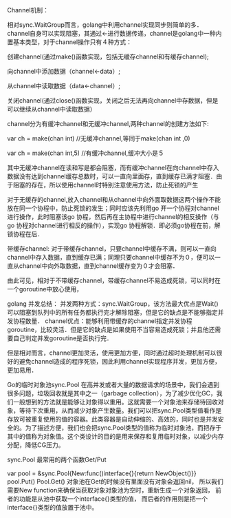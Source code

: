 Channel机制：

相对sync.WaitGroup而言，golang中利用channel实现同步则简单的多．channel自身可以实现阻塞，其通过<-进行数据传递，channel是golang中一种内置基本类型，对于channel操作只有４种方式：

创建channel(通过make()函数实现，包括无缓存channel和有缓存channel);

向channel中添加数据（channel<-data）;

从channel中读取数据（data<-channel）;

关闭channel(通过close()函数实现，关闭之后无法再向channel中存数据，但是可以继续从channel中读取数据）


channel分为有缓冲channel和无缓冲channel,两种channel的创建方法如下:

var ch = make(chan int) //无缓冲channel,等同于make(chan int ,0)

var ch = make(chan int,5) //有缓冲channel,缓冲大小是５

其中无缓冲channel在读和写是都会阻塞，而有缓冲channel在向channel中存入数据没有达到channel缓存总数时，可以一直向里面存，直到缓存已满才阻塞．由于阻塞的存在，所以使用channel时特别注意使用方法，防止死锁的产生




对于无缓存的channel,放入channel和从channel中向外面取数据这两个操作不能放在同一个协程中，防止死锁的发生；同时应该先利用go 开一个协程对channel进行操作，此时阻塞该go 协程，然后再在主协程中进行channel的相反操作（与go 协程对channel进行相反的操作），实现go 协程解锁．即必须go协程在前，解锁协程在后．

带缓存channel: 
对于带缓存channel，只要channel中缓存不满，则可以一直向 channel中存入数据，直到缓存已满；同理只要channel中缓存不为０，便可以一直从channel中向外取数据，直到channel缓存变为０才会阻塞． 

由此可见，相对于不带缓存channel，带缓存channel不易造成死锁，可以同时在一个goroutine中放心使用，

golang 并发总结： 
并发两种方式：sync.WaitGroup，该方法最大优点是Wait()可以阻塞到队列中的所有任务都执行完才解除阻塞，但是它的缺点是不能够指定并发协程数量． 
channel优点：能够利用带缓存的channel指定并发协程goroutine，比较灵活．但是它的缺点是如果使用不当容易造成死锁；并且他还需要自己判定并发goroutine是否执行完． 

但是相对而言，channel更加灵活，使用更加方便，同时通过超时处理机制可以很好的避免channel造成的程序死锁，因此利用channel实现程序并发，更加方便，更加易用． 


Go的临时对象池sync.Pool
在高并发或者大量的数据请求的场景中，我们会遇到很多问题，垃圾回收就是其中之一（garbage collection），为了减少优化GC，我们一般想到的方法就是能够让对象得以重用。这就需要一个对象池来存储待回收对象，等待下次重用，从而减少对象产生数量。我们可以把sync.Pool类型值看作是存放可被重复使用的值的容器。此类容器是自动伸缩的、高效的，同时也是并发安全的。为了描述方便，我们也会把sync.Pool类型的值称为临时对象池，而把存于其中的值称为对象值。这个类设计的目的是用来保存和复用临时对象，以减少内存分配，降低CG压力。

sync.Pool 最常用的两个函数Get/Put

var pool = &sync.Pool{New:func()interface{}{return NewObject()}}
    pool.Put()
    Pool.Get()
对象池在Get的时候没有里面没有对象会返回nil，
所以我们需要New function来确保当获取对象对象池为空时，重新生成一个对象返回，
前者的功能是从池中获取一个interface{}类型的值，
而后者的作用则是把一个interface{}类型的值放置于池中。